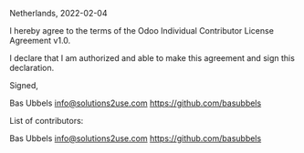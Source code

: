Netherlands, 2022-02-04

I hereby agree to the terms of the Odoo Individual Contributor License
Agreement v1.0.

I declare that I am authorized and able to make this agreement and sign this
declaration.

Signed,

Bas Ubbels info@solutions2use.com https://github.com/basubbels

List of contributors:

Bas Ubbels info@solutions2use.com https://github.com/basubbels

